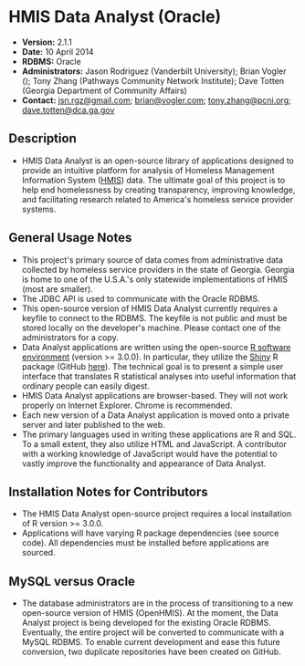 HMIS Data Analyst (Oracle)
==========================
- **Version:**  2.1.1
- **Date:**  10 April 2014
- **RDBMS:**  Oracle
- **Administrators:**  Jason Rodriguez (Vanderbilt University); Brian Vogler (); Tony Zhang (Pathways Community Network Institute); Dave Totten (Georgia Department of Community Affairs)
- **Contact:**  jsn.rgz@gmail.com; brian@vogler.com; tony.zhang@pcni.org; dave.totten@dca.ga.gov

Description
------------
- HMIS Data Analyst is an open-source library of applications designed to provide an intuitive platform for analysis of Homeless Management Information System (<a href=http://en.wikipedia.org/wiki/Homeless_Management_Information_Systems>HMIS</a>) data. The ultimate goal of this project is to help end homelessness by creating transparency, improving knowledge, and facilitating research related to America's homeless service provider systems.

General Usage Notes
--------------------
- This project's primary source of data comes from administrative data collected by homeless service providers in the state of Georgia. Georgia is home to one of the U.S.A.'s only statewide implementations of HMIS (most are smaller).
- The JDBC API is used to communicate with the Oracle RDBMS.
- This open-source version of HMIS Data Analyst currently requires a keyfile to connect to the RDBMS. The keyfile is not public and must be stored locally on the developer's machine. Please contact one of the administrators for a copy.
- Data Analyst applications are written using the open-source <a href=http://cran.us.r-project.org/>R software environment</a> (version >= 3.0.0). In particular, they utilize the <a href=http://shiny.rstudio.com/>Shiny</a> R package (GitHub <a href=https://github.com/rstudio/shiny>here</a>). The technical goal is to present a simple user interface that translates R statistical analyses into useful information that ordinary people can easily digest.
- HMIS Data Analyst applications are browser-based. They will not work properly on Internet Explorer. Chrome is recommended.
- Each new version of a Data Analyst application is moved onto a private server and later published to the web. 
- The primary languages used in writing these applications are R and SQL. To a small extent, they also utilize HTML and JavaScript. A contributor with a working knowledge of JavaScript would have the potential to vastly improve the functionality and appearance of Data Analyst.

Installation Notes for Contributors
-------------------------------------------
- The HMIS Data Analyst open-source project requires a local installation of R version >= 3.0.0.
- Applications will have varying R package dependencies (see source code). All dependencies must be installed before applications are sourced.

MySQL versus Oracle
--------------------
- The database administrators are in the process of transitioning to a new open-source version of HMIS (OpenHMIS). At the moment, the Data Analyst project is being developed for the existing Oracle RDBMS. Eventually, the entire project will be converted to communicate with a MySQL RDBMS. To enable current development and ease this future conversion, two duplicate repositories have been created on GitHub.
